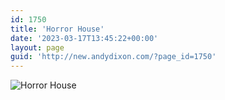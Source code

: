 ```yaml
---
id: 1750
title: 'Horror House'
date: '2023-03-17T13:45:22+00:00'
layout: page
guid: 'http://new.andydixon.com/?page_id=1750'
---
```


![Horror House](https://i0.wp.com/assets.g8x2.ldn.idrivee2-23.com/posters/Horror%20House%2001.jpg?w=1200&ssl=1 "Horror House")